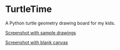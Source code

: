 # TurtleTime
A Python turtle geometry drawing board for my kids.

[Screenshot with sample drawings](TurtleTime/Images/Snip.JPG)

[Screenshot with blank canvas](TurtleTime/Images/Snip2.JPG)